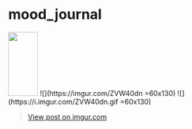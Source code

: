 # mood_journal

<img src="https://i.imgur.com/ZVW40dn.gif" width="60" height="130" />
![](https://imgur.com/ZVW40dn =60x130)
![](https://i.imgur.com/ZVW40dn.gif =60x130)
<blockquote class="imgur-embed-pub" lang="en" data-id="ZVW40dn"><a href="https://imgur.com/ZVW40dn">View post on imgur.com</a></blockquote><script async src="//s.imgur.com/min/embed.js" charset="utf-8"></script>